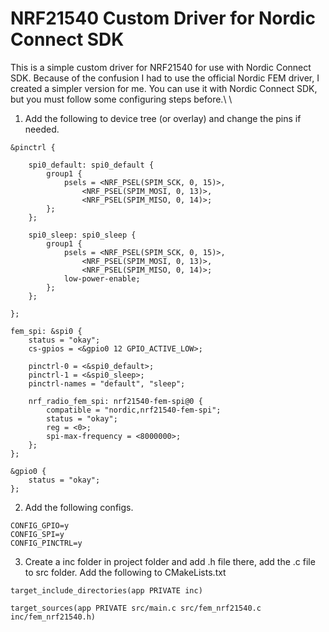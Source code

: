 # NRF21540 Custom Driver for Nordic Connect SDK
This is a simple custom driver for NRF21540 for use with Nordic Connect SDK. Because of the confusion I had to use the official
Nordic FEM driver, I created a simpler version for me. You can use it with Nordic Connect SDK, but you must follow some configuring
steps before.\\
\\
1. Add the following to device tree (or overlay) and change the pins if needed.
```
&pinctrl {

	spi0_default: spi0_default {
		group1 {
			psels = <NRF_PSEL(SPIM_SCK, 0, 15)>,
				<NRF_PSEL(SPIM_MOSI, 0, 13)>,
				<NRF_PSEL(SPIM_MISO, 0, 14)>;
		};
	};

	spi0_sleep: spi0_sleep {
		group1 {
			psels = <NRF_PSEL(SPIM_SCK, 0, 15)>,
				<NRF_PSEL(SPIM_MOSI, 0, 13)>,
				<NRF_PSEL(SPIM_MISO, 0, 14)>;
			low-power-enable;
		};
	};

};
```
```
fem_spi: &spi0 {
	status = "okay";
	cs-gpios = <&gpio0 12 GPIO_ACTIVE_LOW>;

	pinctrl-0 = <&spi0_default>;
	pinctrl-1 = <&spi0_sleep>;
	pinctrl-names = "default", "sleep";

	nrf_radio_fem_spi: nrf21540-fem-spi@0 {
		compatible = "nordic,nrf21540-fem-spi";
		status = "okay";
		reg = <0>;
		spi-max-frequency = <8000000>;
	};
};
```
```
&gpio0 {
	status = "okay";
};
```
2. Add the following configs.
```
CONFIG_GPIO=y
CONFIG_SPI=y
CONFIG_PINCTRL=y
```
3. Create a inc folder in project folder and add .h file there, add the .c file to src folder. Add the following to CMakeLists.txt
```
target_include_directories(app PRIVATE inc)

target_sources(app PRIVATE src/main.c src/fem_nrf21540.c inc/fem_nrf21540.h)
```


